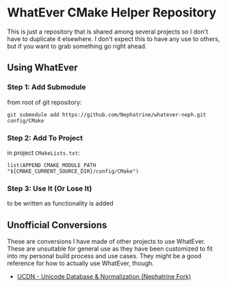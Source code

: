 # WhatEver CMake Helper Repository

This is just a repository that is shared among several projects so I don't have
to duplicate it elsewhere. I don't expect this to have any use to others, but if
you want to grab something go right ahead.

## Using WhatEver

### Step 1: Add Submodule

from root of git repository:

```
git submodule add https://github.com/Nephatrine/whatever-neph.git config/CMake
```

### Step 2: Add To Project

in project `CMakeLists.txt`:

```
list(APPEND CMAKE_MODULE_PATH "${CMAKE_CURRENT_SOURCE_DIR}/config/CMake")
```

### Step 3: Use It (Or Lose It)

to be written as functionality is added

## Unofficial Conversions

These are conversions I have made of other projects to use WhatEver. These are unsuitable for general use as they have been customized to fit into my personal build process and use cases. They might be a good reference for how to actually use WhatEver, though.

* [UCDN - Unicode Database & Normalization (Nephatrine Fork)](https://github.com/Nephatrine/ucdn-neph)

